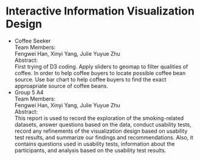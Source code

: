 # Interactive Information Visualization Design
* Coffee Seeker</br>
  Team Members: </br>
  Fengwei Han, Xinyi Yang, Julie Yuyue Zhu</br>
  Abstract:</br>
  First trying of D3 coding. Apply sliders to geomap to filter qualities of coffee. In order to help coffee buyers to locate possible coffee bean source. Use bar chart to help coffee buyers to find the exact approapriate source of coffee beans.
* Group 5 A4</br>
  Team Members: </br>
  Fengwei Han, Xinyi Yang, Julie Yuyue Zhu</br>
  Abstract:</br>
      This report is used to record the exploration of the smoking-related datasets, answer questions based on the data, conduct usability tests, record any refinements of the visualization design based on usability test results, and summarize our findings and recommendations. Also, it contains questions used in usability tests, information about the participants, and analysis based on the usability test results.
